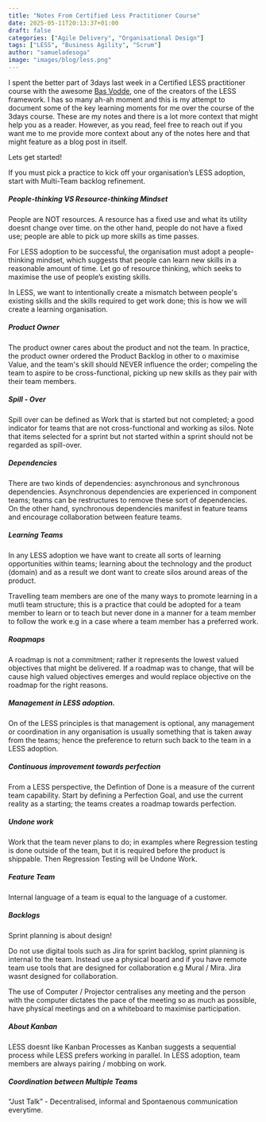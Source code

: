```yaml
---
title: "Notes From Certified Less Practitioner Course"
date: 2025-05-11T20:13:37+01:00
draft: false
categories: ["Agile Delivery", "Organisational Design"]
tags: ["LESS", "Business Agility", "Scrum"]
author: "samueladesoga"
image: "images/blog/less.png"
---
```


I spent the better part of 3days last week in a Certified LESS practitioner course with the awesome [Bas Vodde](https://less.works/profiles/bas-vodde), one of the creators of the LESS framework. I has so many ah-ah moment and this is my attempt to document some of the key learning moments for me over the course of the 3days course. These are my notes and there is a lot more context that might help you as a reader. However, as you read, feel free to reach out if you want me to me provide more context about any of the notes here and that might feature as a blog post in itself.

Lets get started!

If you must pick a practice to kick off your organisation’s LESS adoption, start with Multi-Team backlog refinement.

##### People-thinking VS Resource-thinking Mindset
People are NOT resources.  A resource has a fixed use and what its utility doesnt change over time. on the other hand, people do not have a fixed use; people are able to pick up more skills as time passes. 

For LESS adoption to be successful, the organisation must adopt a people-thinking mindset, which suggests that people can learn new skills in a reasonable amount of time. Let go of resource thinking, which seeks to maximise the use of people’s existing skills.

In LESS, we want to intentionally create a mismatch between people's existing skills and the skills required to get work done; this is how we will create a learning organisation.

##### Product Owner 
The product owner cares about the product and not the team. In practice, the product owner ordered the Product Backlog in other to o maximise Value, and the team's skill should NEVER influence the order; compeling the team to aspire to be cross-functional, picking up new skills as they pair with their team members.

##### Spill - Over 
Spill over can be defined as Work that is started but not completed; a good indicator for teams that are not cross-functional and working as silos. Note that items selected for a sprint but not started within a sprint should not be regarded as spill-over.

##### Dependencies
There are two kinds of dependencies: asynchronous and synchronous dependencies. Asynchronous dependencies are experienced in component teams; teams can be restructures to remove these sort of dependencies. On the other hand, synchronous dependencies manifest in feature teams and encourage collaboration between feature teams.

##### Learning Teams
In any LESS adoption we have want to create all sorts of learning opportunities within teams; learning about the technology and the product (domain) and as a result we dont want to create silos around areas of the product.

Travelling team members are one of the many ways to promote learning in a mutli team structure; this is a practice that could be adopted for a team member to learn or to teach but never done in a manner for a team member to follow the work e.g in a case where a team member has a preferred work.

##### Roapmaps
A roadmap is not a commitment; rather it represents the lowest valued objectives that might be delivered. If a roadmap was to change, that will be cause high valued objectives emerges and would replace objective on the roadmap for the right reasons.


##### Management in LESS adoption.

On of the LESS principles is that management is optional, any management or coordination in any organisation is usually something that is taken away from the teams; hence the preference to return such back to the team in a LESS adoption.


##### Continuous improvement towards perfection
From a LESS perspective, the Defintion of Done is a measure of the current team capability. Start by defining a Perfection Goal, and use the current reality as a starting; the teams creates a roadmap towards perfection.


##### Undone work
Work that the team never plans to do; in examples where Regression testing is done outside of the team, but it is required before the product is shippable. Then Regression Testing will be Undone Work.


##### Feature Team
Internal language of a team is equal to the language of a customer.

##### Backlogs
Sprint planning is about design!

Do not use digital tools such as Jira for sprint backlog, sprint planning is internal to the team. Instead use a physical board and if you have remote team use tools that are designed for collaboration e.g Mural / Mira. Jira wasnt designed for collaboration.

The use of Computer / Projector centralises any meeting and the person with the computer dictates the pace of the meeting so as much as possible, have physical meetings and on a whiteboard to maximise participation.


##### About Kanban
LESS doesnt like Kanban Processes as Kanban suggests a sequential process while LESS prefers working in parallel. In LESS adoption, team members are always pairing / mobbing on work. 


##### Coordination between Multiple Teams
“Just Talk” - Decentralised,  informal and Spontaenous communication everytime. 



